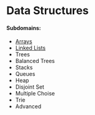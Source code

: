 # Data Structures

#### Subdomains:
- [Arrays](./arrays)
- [Linked Lists](./linked-lists)
- Trees
- Balanced Trees
- Stacks
- Queues
- Heap
- Disjoint Set
- Multiple Choise
- Trie
- Advanced
